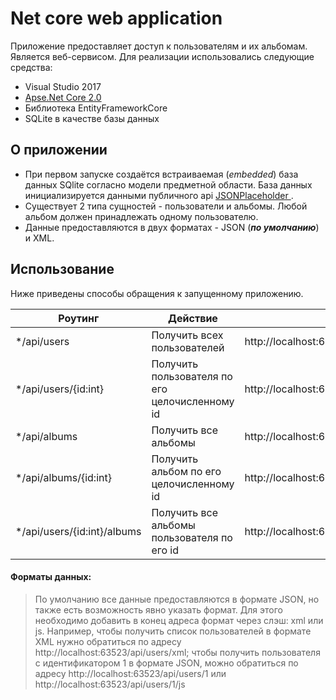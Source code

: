 # Net core web application

Приложение предоставляет доступ к пользователям и их альбомам. Является веб-сервисом. Для реализации использовались следующие средства:
  - Visual Studio 2017
  - [Apse.Net Core 2.0](https://www.microsoft.com/net/download/core) 
  - Библиотека EntityFrameworkCore
  - SQLite в качестве базы данных

## О приложении
  - При первом запуске создаётся встраиваемая (_embedded_) база данных SQlite согласно модели предметной области. База данных инициализируется данными публичного api [JSONPlaceholder ](http://jsonplaceholder.typicode.com/).
  - Существует 2 типа сущностей - пользователи и альбомы. Любой альбом должен принадлежать одному пользователю.
  - Данные предоставляются в двух форматах - JSON (_**по умолчанию**_) и XML.


## Использование
Ниже приведены способы обращения к запущенному приложению.

 Роутинг | Действие | Пример
 ------ | ------ | ------ |
 */api/users | Получить всех пользователей |http://localhost:63523/api/users/ |
 */api/users/{id:int} | Получить пользователя по его целочисленному id | http://localhost:63523/api/users/1 |
 */api/albums | Получить все альбомы | http://localhost:63523/api/albums/ |
 */api/albums/{id:int} | Получить альбом по его целочисленному id | http://localhost:63523/api/albums/5 |
 */api/users/{id:int}/albums | Получить все альбомы пользователя по его id | http://localhost:63523/api/users/4/albums |

#### **Форматы данных:**

> По умолчанию все данные предоставляются в формате JSON, но также есть возможность явно указать формат.
> Для этого необходимо добавить в конец адреса формат через слэш: xml или js. 
> Например, чтобы получить список пользователей в формате XML нужно обратиться по адресу http://localhost:63523/api/users/xml; чтобы получить пользователя с идентификатором 1 в формате JSON, можно обратиться по адресу http://localhost:63523/api/users/1 или http://localhost:63523/api/users/1/js 
